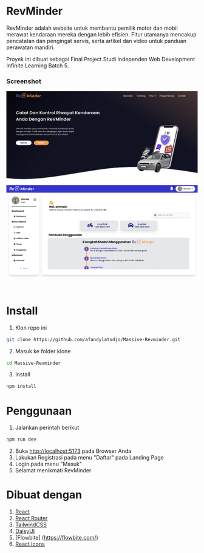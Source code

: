 # RevMinder

RevMinder adalah website untuk membantu pemilik motor dan mobil merawat kendaraan mereka dengan lebih efisien. Fitur utamanya mencakup pencatatan dan pengingat servis, serta artikel dan video untuk panduan perawatan mandiri.

Proyek ini dibuat sebagai Final Project Studi Independen Web Development Infinite Learning Batch 5.

### Screenshot
![Landing Page](/public/landing-page.png)
![Dashboard Page](/public/dashboard-page.png)

<br>

# Install
1. Klon repo ini

```bash
git clone https://github.com/afandylatodjo/Massive-Revminder.git
```
2. Masuk ke folder klone

```bash
cd Massive-Revminder
```
3. Install
```bash
npm install
```

# Penggunaan
1. Jalankan perintah berikut
```bash
npm run dev
```
2. Buka [http://localhost:5173](http://localhost:5173) pada Browser Anda
3. Lakukan Registrasi pada menu "Daftar" pada Landing Page
4. Login pada menu "Masuk"
5. Selamat menikmati RevMinder

# Dibuat dengan
1. [React](https://react.dev/)
2. [React Router](https://reactrouter.com/en/main)
3. [TailwindCSS](https://tailwindcss.com/)
4. [DaisyUI](https://daisyui.com/)
5. [Flowbite] (https://flowbite.com/)
5. [React Icons](https://react-icons.github.io/react-icons/)

